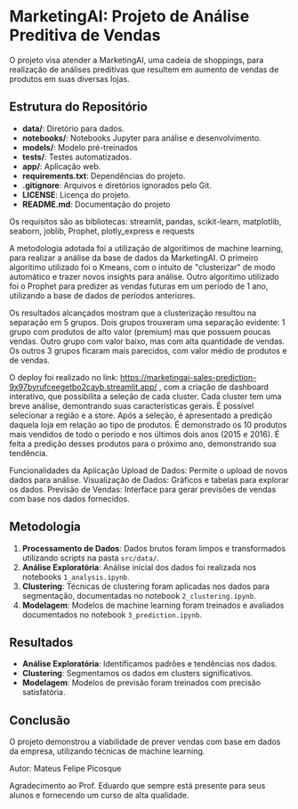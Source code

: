 # MarketingAI: Projeto de Análise Preditiva de Vendas

O projeto visa atender a MarketingAI, uma cadeia de shoppings, para realização de análises preditivas que resultem em aumento de vendas de produtos em suas diversas lojas.

## Estrutura do Repositório
- **data/**: Diretório para dados.
- **notebooks/**: Notebooks Jupyter para análise e desenvolvimento.
- **models/**: Modelo pré-treinados
- **tests/**: Testes automatizados.
- **app/**: Aplicação web.
- **requirements.txt**: Dependências do projeto.
- **.gitignore**: Arquivos e diretórios ignorados pelo Git.
- **LICENSE**: Licença do projeto.
- **README.md**: Documentação do projeto 

Os requisitos são as bibliotecas: streamlit, pandas, scikit-learn, matplotlib, seaborn, joblib, Prophet, plotly_express e requests

A metodologia adotada foi a utilização de algoritimos de machine learning, para realizar a análise da base de dados da MarketingAI. O primeiro algoritimo utilizado foi o Kmeans, com o intuito de "clusterizar" de modo automático e trazer novos insights para análise. Outro algoritimo utilizado foi o Prophet para predizer as vendas futuras em um período de 1 ano, utilizando a base de dados de períodos anteriores.

Os resultados alcançados mostram que a clusterização resultou na separação em 5 grupos. Dois grupos trouxeram uma separação evidente: 1 grupo com produtos de alto valor (premium) mas que possuem poucas vendas. Outro grupo com valor baixo, mas com alta quantidade de vendas. Os outros 3 grupos ficaram mais parecidos, com valor médio de produtos e de vendas. 

O deploy foi realizado no link: https://marketingai-sales-prediction-9x97byrufceegetbo2cayb.streamlit.app/ , com a criação de dashboard interativo, que possibilita a seleção de cada cluster. Cada cluster tem uma breve análise, demontrando suas características gerais. É possível selecionar a região e a store. Após a seleção, é apresentado a predição daquela loja em relação ao tipo de produtos. É demonstrado os 10 produtos mais vendidos de todo o período e nos últimos dois anos (2015 e 2016). É feita a predição desses produtos para o próximo ano, demonstrando sua tendência.

Funcionalidades da Aplicação
Upload de Dados: Permite o upload de novos dados para análise.
Visualização de Dados: Gráficos e tabelas para explorar os dados.
Previsão de Vendas: Interface para gerar previsões de vendas com base nos dados fornecidos.

## Metodologia

1. **Processamento de Dados**: Dados brutos foram limpos e transformados utilizando scripts na pasta `src/data/`.
2. **Análise Exploratória**: Análise inicial dos dados foi realizada nos notebooks `1_analysis.ipynb`.
3. **Clustering**: Técnicas de clustering foram aplicadas nos dados para segmentação, documentadas no notebook `2_clustering.ipynb`.
4. **Modelagem**: Modelos de machine learning foram treinados e avaliados documentados no notebook `3_prediction.ipynb`.

## Resultados
- **Análise Exploratória**: Identificamos padrões e tendências nos dados.
- **Clustering**: Segmentamos os dados em clusters significativos.
- **Modelagem**: Modelos de previsão foram treinados com precisão satisfatória.

## Conclusão
O projeto demonstrou a viabilidade de prever vendas com base em dados da empresa, utilizando técnicas de machine learning.

Autor: Mateus Felipe Picosque

Agradecimento ao Prof. Eduardo que sempre está presente para seus alunos e fornecendo um curso de alta qualidade.
